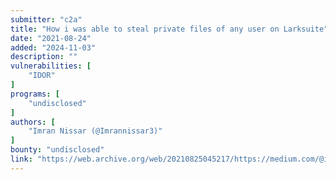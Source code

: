 ```yaml
---
submitter: "c2a"
title: "How i was able to steal private files of any user on Larksuite"
date: "2021-08-24"
added: "2024-11-03"
description: ""
vulnerabilities: [
    "IDOR"
]
programs: [
    "undisclosed"
]
authors: [
    "Imran Nissar (@Imrannissar3)"
]
bounty: "undisclosed"
link: "https://web.archive.org/web/20210825045217/https://medium.com/@imunissar786/how-i-was-able-to-steal-private-files-of-any-user-on-larksuite-c0e2757429e2"
---
```




